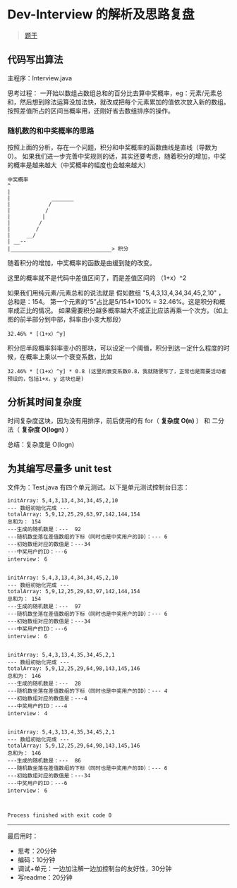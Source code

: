 # Dev-Interview 的解析及思路复盘
> [题干](https://github.com/PatRuan/Dev-Interview)

## 代码写出算法
主程序：Interview.java

思考过程：
一开始以数组占数组总和的百分比去算中奖概率，eg：元素/元素总和，然后想到除法运算没加法快，就改成把每个元素累加的值依次放入新的数组。
按照差值所占的区间当概率用，还刚好省去数组排序的操作。

### 随机数的和中奖概率的思路
按照上面的分析，存在一个问题，积分和中奖概率的函数曲线是直线（导数为0）。
如果我们进一步完善中奖规则的话，其实还要考虑，随着积分的增加，中奖的概率是越来越大（中奖概率的幅度也会越来越大）
```
中奖概率
^
|              
|             _______
|            /
|           /
|          |
|         /
|        /
|     __/
| __--
|________________________________> 积分
```
随着积分的增加，中奖概率的函数是由缓到陡的改变。

这里的概率就不是代码中差值区间了，而是差值区间的 （1+x）^2

如果我们用纯元素/元素总和的说法就是
假如数组 "5,4,3,13,4,34,34,45,2,10" ，总和是：154。
第一个元素的“5”占比是5/154*100% = 32.46%。这是积分和概率成正比的情况。
如果需要积分越多概率越大不成正比应该再乘一个次方。（如上图的前半部分到中部，斜率由小变大那段）
```
32.46% * [（1+x）^y]
```

积分后半段概率斜率变小的那块，可以设定一个阈值，积分到达一定什么程度的时候，在概率上乘以一个衰变系数，比如
```
32.46% * [（1+x）^y] * 0.8 (这里的衰变系数0.8，我就随便写了，正常也是需要活动者预设的，包括1+x，y 这块也是)
```

## 分析其时间复杂度
时间复杂度这块，因为没有用排序，前后使用的有 for（ **复杂度 O(n)** ） 和 二分法（ **复杂度 O(logn)** ）

总结：复杂度是 O(logn)

## 为其编写尽量多 unit test
文件为：Test.java 有四个单元测试。以下是单元测试控制台日志：
```
initArray: 5,4,3,13,4,34,34,45,2,10
--- 数组初始化完成 ---
totalArray: 5,9,12,25,29,63,97,142,144,154
总和为： 154
---生成的随机数是：---  92
---随机数坐落在差值数组的下标（同时也是中奖用户的ID）：--- 6
---初始数组对应的数值是：---34
---中奖用户的ID：---6
interview： 6


initArray: 5,4,3,13,4,34,34,45,2,10
--- 数组初始化完成 ---
totalArray: 5,9,12,25,29,63,97,142,144,154
总和为： 154
---生成的随机数是：---  97
---随机数坐落在差值数组的下标（同时也是中奖用户的ID）：--- 6
---初始数组对应的数值是：---34
---中奖用户的ID：---6
interview： 6


initArray: 5,4,3,13,4,35,34,45,2,1
--- 数组初始化完成 ---
totalArray: 5,9,12,25,29,64,98,143,145,146
总和为： 146
---生成的随机数是：---  28
---随机数坐落在差值数组的下标（同时也是中奖用户的ID）：--- 4
---初始数组对应的数值是：---4
---中奖用户的ID：---4
interview： 4


initArray: 5,4,3,13,4,35,34,45,2,1
--- 数组初始化完成 ---
totalArray: 5,9,12,25,29,64,98,143,145,146
总和为： 146
---生成的随机数是：---  86
---随机数坐落在差值数组的下标（同时也是中奖用户的ID）：--- 6
---初始数组对应的数值是：---34
---中奖用户的ID：---6
interview： 6



Process finished with exit code 0

```

---
最后用时：
- 思考：20分钟
- 编码：10分钟
- 调试+单元：一边加注解一边加控制台的友好性，30分钟
- 写readme：20分钟
